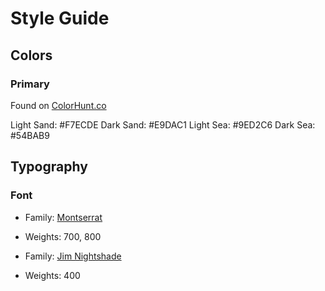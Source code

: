 # Style Guide

## Colors

### Primary

Found on [ColorHunt.co](https://colorhunt.co/palette/f7ecdee9dac19ed2c654bab9)

Light Sand: #F7ECDE
Dark Sand: #E9DAC1
Light Sea: #9ED2C6
Dark Sea: #54BAB9

## Typography

### Font

- Family: [Montserrat](https://fonts.google.com/specimen/Montserrat)
- Weights: 700, 800

- Family: [Jim Nightshade](https://fonts.google.com/specimen/Jim+Nightshade)
- Weights: 400

